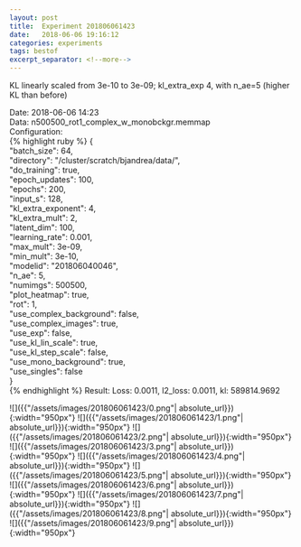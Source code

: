 ```yaml
---
layout: post
title:  Experiment 201806061423
date:   2018-06-06 19:16:12
categories: experiments
tags: bestof
excerpt_separator: <!--more-->
---
```

KL linearly scaled from 3e-10 to 3e-09; kl_extra_exp 4, with n_ae=5 (higher KL than before)  

 <!--more-->
Date: 2018-06-06 14:23  
Data: n500500_rot1_complex_w_monobckgr.memmap  
Configuration:   
{% highlight ruby %}
{  
    "batch_size": 64,   
    "directory": "/cluster/scratch/bjandrea/data/",   
    "do_training": true,   
    "epoch_updates": 100,   
    "epochs": 200,   
    "input_s": 128,   
    "kl_extra_exponent": 4,   
    "kl_extra_mult": 2,   
    "latent_dim": 100,   
    "learning_rate": 0.001,   
    "max_mult": 3e-09,   
    "min_mult": 3e-10,   
    "modelid": "201806040046",   
    "n_ae": 5,   
    "numimgs": 500500,   
    "plot_heatmap": true,   
    "rot": 1,   
    "use_complex_background": false,   
    "use_complex_images": true,   
    "use_exp": false,   
    "use_kl_lin_scale": true,   
    "use_kl_step_scale": false,   
    "use_mono_background": true,   
    "use_singles": false  
}  
{% endhighlight %}
Result: Loss: 0.0011, l2_loss: 0.0011, kl: 589814.9692  

![]({{"/assets/images/201806061423/0.png"| absolute_url}}){:width="950px"}
![]({{"/assets/images/201806061423/1.png"| absolute_url}}){:width="950px"}
![]({{"/assets/images/201806061423/2.png"| absolute_url}}){:width="950px"}
![]({{"/assets/images/201806061423/3.png"| absolute_url}}){:width="950px"}
![]({{"/assets/images/201806061423/4.png"| absolute_url}}){:width="950px"}
![]({{"/assets/images/201806061423/5.png"| absolute_url}}){:width="950px"}
![]({{"/assets/images/201806061423/6.png"| absolute_url}}){:width="950px"}
![]({{"/assets/images/201806061423/7.png"| absolute_url}}){:width="950px"}
![]({{"/assets/images/201806061423/8.png"| absolute_url}}){:width="950px"}
![]({{"/assets/images/201806061423/9.png"| absolute_url}}){:width="950px"}
